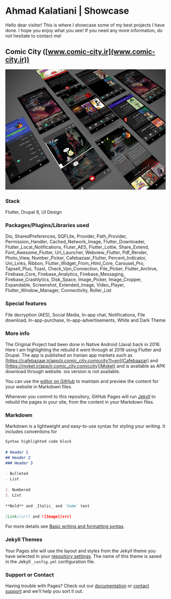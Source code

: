 # Ahmad Kalatiani | Showcase

Hello dear visitor! This is where I showcase some of my best projects I have done. I hope you enjoy what you see! If you need any more information, do not hesitate to contact me!

## Comic City ([www.comic-city.ir](www.comic-city.ir))

![Image](https://github.com/farhadk100/farhadk100.github.io/blob/main/66dedd1dc127fe9a80fed2e2d846d0ce65c82b3b.webp)

### Stack
Flutter, Drupal 8, UI Design

### Packages/Plugins/Libraries used
Dio, SharedPreferences, SQFLite, Provider, Path_Provider, Permission_Handler, Cached_Network_Image, Flutter_Downloader, Flutter_Local_Notifications, Fluter_AES, Flutter_Lottie, Share_Extend, Font_Awesome_Flutter, Url_Launcher, Webview_Flutter, Pdf_Render, Photo_View, Number_Picker, Cafebazaar_Flutter, Percent_Indicator, Uni_Links, Ribbon, Flutter_Widget_From_Html_Core, Carousel_Pro, Tapsell_Plus, Toast, Check_Vpn_Connection, File_Picker, Flutter_Archive, Firebase_Core, Firebase_Analytics, Firebase_Messaging, Firebase_Crashlytics, Disk_Space, Image_Picker, Image_Cropper, Expandable, Screenshot, Extended_Image, Video_Player, Flutter_Window_Manager, Connectivity, Roller_List

### Special features
File decryption (AES), Social Media, In-app chat, Notifications, File download, In-app-purchase, In-app-advertisements, White and Dark Theme

### More info
The Original Project had been done in Native Android (Java) back in 2016. Here I am highlighting the rebuild it went through at 2019 using Flutter and Drupal. The app is published on Iranian app markets such as [https://cafebazaar.ir/app/ir.comic_city.comiccity?l=en](Cafebaazar) and [https://myket.ir/app/ir.comic_city.comiccity](Myket) and is available as APK download through website. ios version is not available.

You can use the [editor on GitHub](https://github.com/farhadk100/farhadk100.github.io/edit/main/index.md) to maintain and preview the content for your website in Markdown files.

Whenever you commit to this repository, GitHub Pages will run [Jekyll](https://jekyllrb.com/) to rebuild the pages in your site, from the content in your Markdown files.

### Markdown

Markdown is a lightweight and easy-to-use syntax for styling your writing. It includes conventions for

```markdown
Syntax highlighted code block

# Header 1
## Header 2
### Header 3

- Bulleted
- List

1. Numbered
2. List

**Bold** and _Italic_ and `Code` text

[Link](url) and ![Image](src)
```

For more details see [Basic writing and formatting syntax](https://docs.github.com/en/github/writing-on-github/getting-started-with-writing-and-formatting-on-github/basic-writing-and-formatting-syntax).

### Jekyll Themes

Your Pages site will use the layout and styles from the Jekyll theme you have selected in your [repository settings](https://github.com/farhadk100/farhadk100.github.io/settings/pages). The name of this theme is saved in the Jekyll `_config.yml` configuration file.

### Support or Contact

Having trouble with Pages? Check out our [documentation](https://docs.github.com/categories/github-pages-basics/) or [contact support](https://support.github.com/contact) and we’ll help you sort it out.
